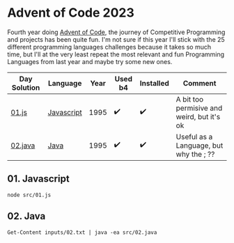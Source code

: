 # Advent of Code 2023

Fourth year doing [Advent of Code](https://adventofcode.com), the journey of Competitive Programming and projects has been quite fun. I'm not sure if this year I'll stick with the 25 different programming languages challenges because it takes so much time, but I'll at the very least repeat the most relevant and fun Programming Languages from last year and maybe try some new ones.

Day Solution            | Language                         | Year | Used b4            | Installed          | Comment
------------------------|----------------------------------|------|--------------------|--------------------|------------------------------------
[01.js](src/01.js)      | [Javascript](#01-javascript)     | 1995 | :heavy_check_mark: | :heavy_check_mark: | A bit too permisive and weird, but it's ok
[02.java](src/02.java)  | [Java](#02-java)                 | 1995 | :heavy_check_mark: | :heavy_check_mark: | Useful as a Language, but why the ; ??

## 01. Javascript

```
node src/01.js
```


## 02. Java
```
Get-Content inputs/02.txt | java -ea src/02.java
```

